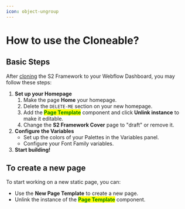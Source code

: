 ```yaml
---
icon: object-ungroup
---
```


# How to use the Cloneable?

## Basic Steps

After [cloning](https://s2-framework.webflow.io/?utm_source=gitbook\&utm_medium=docs\&utm_campaign=s2) the S2 Framework to your Webflow Dashboard, you may follow these steps:

1. **Set up your Homepage**
   1. Make the page **Home** your homepage.
   2. Delete the `DELETE-ME` section on your new homepage.
   3. Add the <mark style="color:green;">**Page Template**</mark> component and click **Unlink instance** to make it editable.
   4. Change the **S2 Framework Cover** page to "draft" or remove it.
2. **Configure the Variables**
   * Set up the colors of your Palettes in the Variables panel.
   * Configure your Font Family variables.
3. **Start building!**



## To create a new page

To start working on a new static page, you can:

* Use the **New Page Template** to create a new page.
* Unlink the instance of the <mark style="color:green;">**Page Template**</mark> component.



